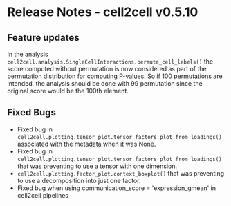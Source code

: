 # Release Notes - cell2cell v0.5.10

## Feature updates
In the analysis ```cell2cell.analysis.SingleCellInteractions.permute_cell_labels()```
the score computed without permutation is now considered as part of the permutation
distribution for computing P-values. So if 100 permutations are intended, the analysis
should be done with 99 permutation since the original score would be the 100th element.

## Fixed Bugs
- Fixed bug in ```cell2cell.plotting.tensor_plot.tensor_factors_plot_from_loadings()```
associated with the metadata when it was None.
- Fixed bug in ```cell2cell.plotting.tensor_plot.tensor_factors_plot_from_loadings()```
that was preventing to use a tensor with one dimension.
- ```cell2cell.plotting.factor_plot.context_boxplot()```
that was preventing to use a decomposition into just one factor.
- Fixed bug when using communication_score = 'expression_gmean' in cell2cell pipelines